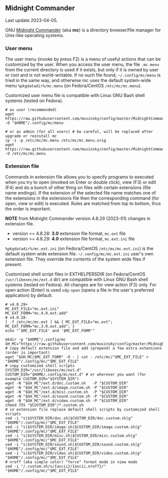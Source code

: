 ## Midnight Commander
Last update 2023-04-05.

GNU [Midnight Commander](https://midnight-commander.org/) (aka **mc**) is a
directory browser/file manager for Unix-like operating systems.

### User menu

The user menu (invoke by press F2) is a menu of useful actions that can be
customized by the user. When you access the user menu, the file `.mc.menu` from
the current directory is used if it exists, but only if it is owned by user or
root and is not world-writable. If no such file found, `~/.config/mc/menu` is
tried in the same way, and otherwise mc uses the default system-wide menu
`%pkgdatadir%/mc.menu` (on Fedora/CentOS `/etc/mc/mc.menu`).

Customized user menu file is compatible with Linux GNU Bash shell systems
(tested on Fedora).

```
# as user (recommended)
wget https://raw.githubusercontent.com/musinsky/config/master/MidnightCommander/mc.menu -O "$HOME"/.config/mc/menu
```
```
# or as admin (for all users) # be careful, will be replaced after upgrade or reinstall mc
cp -i -p /etc/mc/mc.menu /etc/mc/mc.menu.orig
wget https://raw.githubusercontent.com/musinsky/config/master/MidnightCommander/mc.menu -O /etc/mc/mc.menu
```

### Extension file

Commands in extension file allows you to specify programs to executed when you
try to open (invoked on Enter or double click), view (F3) or edit (F4) and do a
bunch of other thing on files with certain extensions (file name endings). If the
extension of the selected file name matches one of the extensions in the
extensions file then the corresponding command (for open, view or edit) is
executed. Rules are matched from top to bottom, thus the order is important.

**NOTE** from Midnight Commander version 4.8.29 (2023-01) changes in extension
file.
* version <= 4.8.28: **3.0** extension file format, `mc.ext` file
* version >= 4.8.29: **4.0** extension file format, `mc.ext.ini` file

`%pkgdatadir%/mc.ext.ini` (on Fedora/CentOS `/etc/mc/mc.ext.ini`) is the default
system wide extension file. `~/.config/mc/mc.ext.ini` user's own extension file.
They override the contents of the system wide files if present.

Customized shell script files in EXTHELPERSDIR (on Fedora/CentOS
`/usr/libexec/mc/ext.d` dir) are compatible with Linux GNU Bash shell systems
(tested on Fedora). All changes are for view action (F3) only. For open action
(Enter) is used `xdg-open` (opens a file in the user's preferred application)
by default.

```
# v4.8.29+
MC_EXT_FILE="mc.ext.ini"
MC_EXT_FORM="mc.4.0.ext.add"
# v4.8.28-
[ -f /etc/mc/mc.ext ] && { MC_EXT_FILE="mc.ext"; MC_EXT_FORM="mc.3.0.ext.add"; }
echo "'$MC_EXT_FILE' and '$MC_EXT_FORM'"

mkdir -p "$HOME"/.config/mc
GH_MC="https://raw.githubusercontent.com/musinsky/config/master/MidnightCommander"
# copy default extension file and add (prepend) a few extra extensions (order is important)
wget "$GH_MC/$MC_EXT_FORM" -O - | cat - /etc/mc/"$MC_EXT_FILE" > "$HOME"/.config/mc/"$MC_EXT_FILE"
# copy customized shell scripts
SYSTEM_DIR="/usr/libexec/mc/ext.d"
CUSTOM_DIR="$HOME/.config/mc/ext.d" # or wherever you want (for example CUSTOM_DIR="$SYSTEM_DIR")
wget -N "$GH_MC"/ext.d/doc.custom.sh   -P "$CUSTOM_DIR"
wget -N "$GH_MC"/ext.d/image.custom.sh -P "$CUSTOM_DIR"
wget -N "$GH_MC"/ext.d/misc.custom.sh  -P "$CUSTOM_DIR"
wget -N "$GH_MC"/ext.d/sound.custom.sh -P "$CUSTOM_DIR"
wget -N "$GH_MC"/ext.d/video.custom.sh -P "$CUSTOM_DIR"
chmod 755 "$CUSTOM_DIR"/*.custom.sh
# in extension file replace default shell scripts by customized shell scripts
sed -i "s|$SYSTEM_DIR/doc.sh|$CUSTOM_DIR/doc.custom.sh|g"     "$HOME"/.config/mc/"$MC_EXT_FILE"
sed -i "s|$SYSTEM_DIR/image.sh|$CUSTOM_DIR/image.custom.sh|g" "$HOME"/.config/mc/"$MC_EXT_FILE"
sed -i "s|$SYSTEM_DIR/misc.sh|$CUSTOM_DIR/misc.custom.sh|g"   "$HOME"/.config/mc/"$MC_EXT_FILE"
sed -i "s|$SYSTEM_DIR/sound.sh|$CUSTOM_DIR/sound.custom.sh|g" "$HOME"/.config/mc/"$MC_EXT_FILE"
sed -i "s|$SYSTEM_DIR/video.sh|$CUSTOM_DIR/video.custom.sh|g" "$HOME"/.config/mc/"$MC_EXT_FILE"
# nroff (aka simple color) "force" format mode in view mode
sed -i "/.custom.sh/s/{ascii}/{ascii,nroff}/" "$HOME"/.config/mc/"$MC_EXT_FILE"
```
